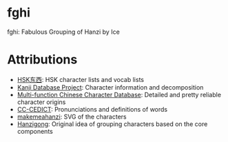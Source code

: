 # fghi

fghi: Fabulous Grouping of Hanzi by Ice

# Attributions

- [HSK东西](http://www.hskhsk.com/): HSK character lists and vocab lists
- [Kanji Database Project](http://kanji-database.sourceforge.net/): Character information and decomposition
- [Multi-function Chinese Character Database](http://humanum.arts.cuhk.edu.hk/Lexis/lexi-mf/): Detailed and pretty reliable character origins
- [CC-CEDICT](https://www.mdbg.net/chinese/dictionary?page=cc-cedict): Pronunciations and definitions of words
- [makemeahanzi](https://github.com/skishore/makemeahanzi): SVG of the characters
- [Hanzigong](http://baike.baidu.com/view/1419729.htm): Original idea of grouping characters based on the core components
